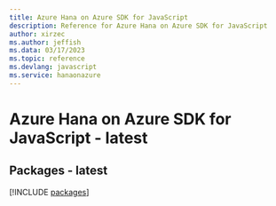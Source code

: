 ```yaml
---
title: Azure Hana on Azure SDK for JavaScript
description: Reference for Azure Hana on Azure SDK for JavaScript
author: xirzec
ms.author: jeffish
ms.data: 03/17/2023
ms.topic: reference
ms.devlang: javascript
ms.service: hanaonazure
---
```

# Azure Hana on Azure SDK for JavaScript - latest
## Packages - latest
[!INCLUDE [packages](hana-on-azure-index.md)]